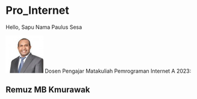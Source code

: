 # Pro_Internet
Hello, Sapu Nama Paulus Sesa

![](./Remuz.jpg)
Dosen Pengajar Matakuliah Pemrograman Internet A 2023: 
## Remuz MB Kmurawak


